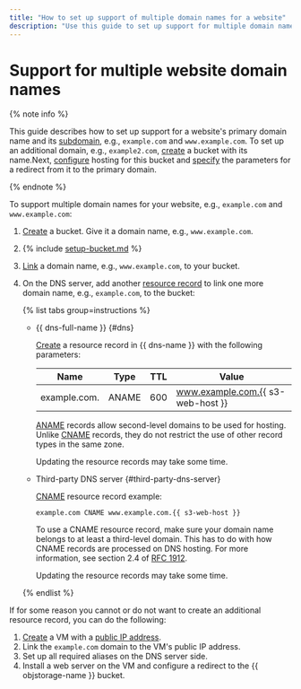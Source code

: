 ```yaml
---
title: "How to set up support of multiple domain names for a website"
description: "Use this guide to set up support for multiple domain names for a website."
---
```


# Support for multiple website domain names

{% note info %}

This guide describes how to set up support for a website's primary domain name and its [subdomain](https://en.wikipedia.org/wiki/Subdomain), e.g., `example.com` and `www.example.com`.
To set up an additional domain, e.g., `example2.com`, [create](../buckets/create.md) a bucket with its name.Next, [configure](setup.md#hosting) hosting for this bucket and [specify](setup.md#redirects) the parameters for a redirect from it to the primary domain.

{% endnote %}

To support multiple domain names for your website, e.g., `example.com` and `www.example.com`:

1. [Create](../buckets/create.md) a bucket. Give it a domain name, e.g., `www.example.com`.

1. {% include [setup-bucket.md](../../../_includes/storage/setup-bucket.md) %}

1. [Link](./own-domain.md) a domain name, e.g., `www.example.com`, to your bucket.

1. On the DNS server, add another [resource record](../../../dns/concepts/resource-record.md) to link one more domain name, e.g., `example.com`, to the bucket:

   {% list tabs group=instructions %}

   - {{ dns-full-name }} {#dns}

      [Create](../../../dns/operations/resource-record-create.md) a resource record in {{ dns-name }} with the following parameters:

      | Name | Type | TTL | Value |
      |--------------|-------|-----|-----------------------------------|
      | example.com. | ANAME | 600 | www.example.com.{{ s3-web-host }} |

      [ANAME](../../../dns/concepts/resource-record.md#aname) records allow second-level domains to be used for hosting. Unlike [CNAME](../../../dns/concepts/resource-record.md#cname) records, they do not restrict the use of other record types in the same zone.

      Updating the resource records may take some time.

   - Third-party DNS server {#third-party-dns-server}

      [CNAME](../../../dns/concepts/resource-record.md#cname) resource record example:

      ```text
      example.com CNAME www.example.com.{{ s3-web-host }}
      ```

      To use a CNAME resource record, make sure your domain name belongs to at least a third-level domain. This has to do with how CNAME records are processed on DNS hosting. For more information, see section 2.4 of [RFC 1912](https://www.ietf.org/rfc/rfc1912.txt).

      Updating the resource records may take some time.

   {% endlist %}

If for some reason you cannot or do not want to create an additional resource record, you can do the following:

1. [Create](../../../compute/operations/vm-create/create-linux-vm.md) a VM with a [public IP address](../../../vpc/concepts/address.md#public-addresses).
1. Link the `example.com` domain to the VM's public IP address.
1. Set up all required aliases on the DNS server side.
1. Install a web server on the VM and configure a redirect to the {{ objstorage-name }} bucket.
